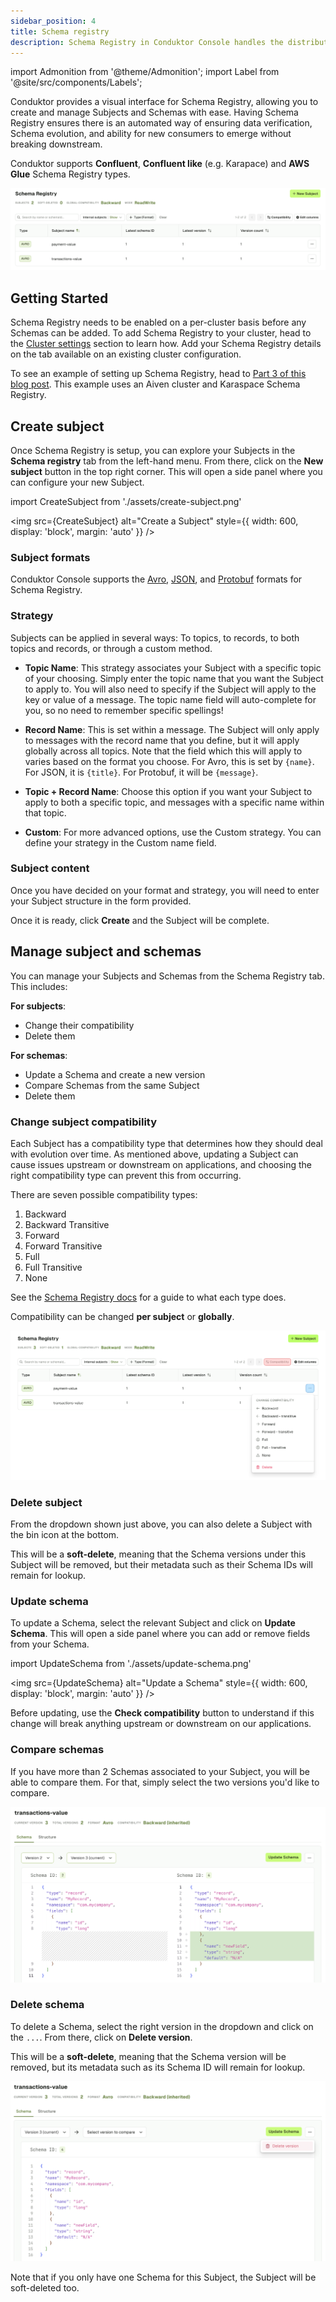 ```yaml
---
sidebar_position: 4
title: Schema registry
description: Schema Registry in Conduktor Console handles the distribution and synchronization of Schemas to the producer and consumer for Kafka.
---
```


import Admonition from '@theme/Admonition';
import Label from '@site/src/components/Labels';

Conduktor provides a visual interface for Schema Registry, allowing you to create and manage Subjects and Schemas with ease. Having Schema Registry ensures there is an automated way of ensuring data verification, Schema evolution, and ability for new consumers to emerge without breaking downstream.

Conduktor supports **Confluent**, **Confluent like** (e.g. Karapace) and **AWS Glue** Schema Registry types.

![Schema registry tab](assets/schema-registry-list.png)

## Getting Started

Schema Registry needs to be enabled on a per-cluster basis before any Schemas can be added. To add Schema Registry to your cluster, head to the [Cluster settings](/platform/navigation/settings/managing-clusters/) section to learn how. Add your Schema Registry details on the tab available on an existing cluster configuration.

To see an example of setting up Schema Registry, head to [Part 3 of this blog post](https://www.conduktor.io/blog/what-is-the-schema-registry-and-why-do-you-need-to-use-it). This example uses an Aiven cluster and Karaspace Schema Registry.

## Create subject

Once Schema Registry is setup, you can explore your Subjects in the **Schema registry** tab from the left-hand menu. From there, click on the **New subject** button in the top right corner. This will open a side panel where you can configure your new Subject.

import CreateSubject from './assets/create-subject.png'

<img src={CreateSubject} alt="Create a Subject" style={{ width: 600, display: 'block', margin: 'auto' }} />

### Subject formats

Conduktor Console supports the [Avro](https://avro.apache.org/docs/current/spec.html), [JSON](https://json-schema.org/), and [Protobuf](https://developers.google.com/protocol-buffers/) formats for Schema Registry.

### Strategy

Subjects can be applied in several ways: To topics, to records, to both topics and records, or through a custom method.

- **Topic Name**: This strategy associates your Subject with a specific topic of your choosing. Simply enter the topic name that you want the Subject to apply to. You will also need to specify if the Subject will apply to the key or value of a message. The topic name field will auto-complete for you, so no need to remember specific spellings!

- **Record Name**: This is set within a message. The Subject will only apply to messages with the record name that you define, but it will apply globally across all topics. Note that the field which this will apply to varies based on the format you choose. For Avro, this is set by `{name}`. For JSON, it is `{title}`. For Protobuf, it will be `{message}`.

- **Topic + Record Name**: Choose this option if you want your Subject to apply to both a specific topic, and messages with a specific name within that topic.

- **Custom**: For more advanced options, use the Custom strategy. You can define your strategy in the Custom name field.

### Subject content

Once you have decided on your format and strategy, you will need to enter your Subject structure in the form provided.

Once it is ready, click **Create** and the Subject will be complete.

## Manage subject and schemas

You can manage your Subjects and Schemas from the Schema Registry tab. This includes:

**For subjects**:

- Change their compatibility
- Delete them

**For schemas**:

- Update a Schema and create a new version
- Compare Schemas from the same Subject
- Delete them

### Change subject compatibility

Each Subject has a compatibility type that determines how they should deal with evolution over time. As mentioned above, updating a Subject can cause issues upstream or downstream on applications, and choosing the right compatibility type can prevent this from occurring.

There are seven possible compatibility types:

1. Backward
1. Backward Transitive
1. Forward
1. Forward Transitive
1. Full
1. Full Transitive
1. None

See the [Schema Registry docs](https://docs.confluent.io/platform/current/schema-registry/avro.html#summary) for a guide to what each type does.

Compatibility can be changed **per subject** or **globally**.

![Change Subject compatibility](assets/change-compatibility.png)

### Delete subject

From the dropdown shown just above, you can also delete a Subject with the bin icon at the bottom.

This will be a **soft-delete**, meaning that the Schema versions under this Subject will be removed, but their metadata such as their Schema IDs will remain for lookup.

### Update schema

To update a Schema, select the relevant Subject and click on **Update Schema**. This will open a side panel where you can add or remove fields from your Schema.

import UpdateSchema from './assets/update-schema.png'

<img src={UpdateSchema} alt="Update a Schema" style={{ width: 600, display: 'block', margin: 'auto' }} />

Before updating, use the **Check compatibility** button to understand if this change will break anything upstream or downstream on our applications.

### Compare schemas

If you have more than 2 Schemas associated to your Subject, you will be able to compare them. For that, simply select the two versions you'd like to compare.

![Compare Schemas](assets/compare-schemas.png)

### Delete schema

To delete a Schema, select the right version in the dropdown and click on the `...`. From there, click on **Delete version**.

This will be a **soft-delete**, meaning that the Schema version will be removed, but its metadata such as its Schema ID will remain for lookup.

![Delete Schema](assets/delete-schema.png)

Note that if you only have one Schema for this Subject, the Subject will be soft-deleted too.
